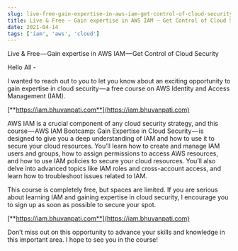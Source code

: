 ```yaml
---
slug: live-free-gain-expertise-in-aws-iam-get-control-of-cloud-security-a59df370f1f5
title: Live & Free — Gain expertise in AWS IAM — Get Control of Cloud Security
date: 2021-04-14
tags: ['iam', 'aws', 'cloud']
---
```


Live & Free — Gain expertise in AWS IAM — Get Control of Cloud Security

<!-- more -->




Hello All -


I wanted to reach out to you to let you know about an exciting opportunity to gain expertise in cloud security — a free course on AWS Identity and Access Management (IAM).


[**https://iam.bhuvanpati.com**](https://iam.bhuvanpati.com)


AWS IAM is a crucial component of any cloud security strategy, and this course — AWS IAM Bootcamp: Gain Expertise in Cloud Security — is designed to give you a deep understanding of IAM and how to use it to secure your cloud resources. You’ll learn how to create and manage IAM users and groups, how to assign permissions to access AWS resources, and how to use IAM policies to secure your cloud resources. You’ll also delve into advanced topics like IAM roles and cross-account access, and learn how to troubleshoot issues related to IAM.


This course is completely free, but spaces are limited. If you are serious about learning IAM and gaining expertise in cloud security, I encourage you to sign up as soon as possible to secure your spot.


[**https://iam.bhuvanpati.com**](https://iam.bhuvanpati.com)


Don’t miss out on this opportunity to advance your skills and knowledge in this important area. I hope to see you in the course!



